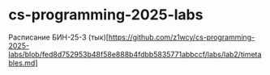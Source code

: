 # cs-programming-2025-labs
Расписание БИН-25-3
(тык)[https://github.com/z1wcy/cs-programming-2025-labs/blob/fed8d752953b48f58e888b4fdbb5835771abbccf/labs/lab2/timetables.md]

